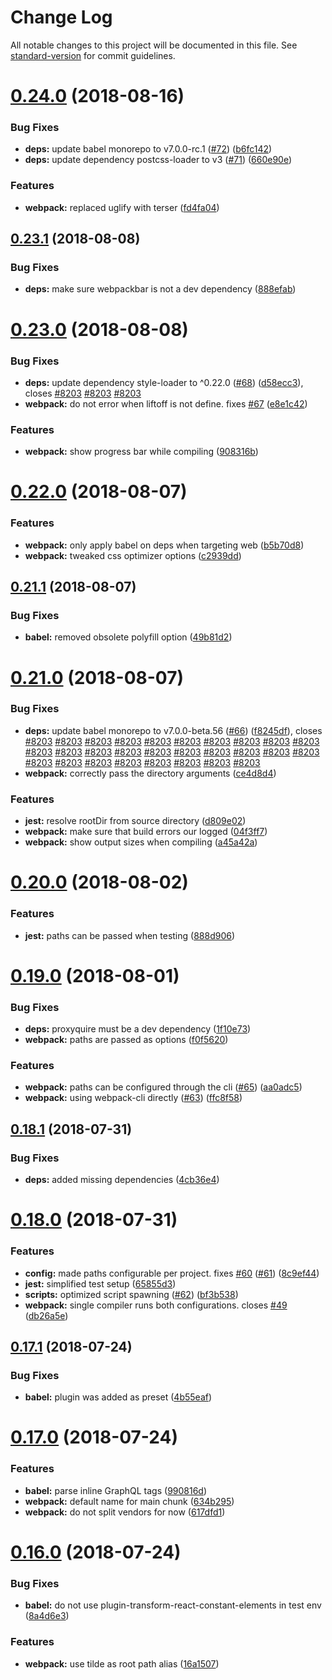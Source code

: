 # Change Log

All notable changes to this project will be documented in this file. See [standard-version](https://github.com/conventional-changelog/standard-version) for commit guidelines.

<a name="0.24.0"></a>

# [0.24.0](https://github.com/webstronauts/liftoff-scripts/compare/v0.23.1...v0.24.0) (2018-08-16)

### Bug Fixes

- **deps:** update babel monorepo to v7.0.0-rc.1 ([#72](https://github.com/webstronauts/liftoff-scripts/issues/72)) ([b6fc142](https://github.com/webstronauts/liftoff-scripts/commit/b6fc142))
- **deps:** update dependency postcss-loader to v3 ([#71](https://github.com/webstronauts/liftoff-scripts/issues/71)) ([660e90e](https://github.com/webstronauts/liftoff-scripts/commit/660e90e))

### Features

- **webpack:** replaced uglify with terser ([fd4fa04](https://github.com/webstronauts/liftoff-scripts/commit/fd4fa04))

<a name="0.23.1"></a>

## [0.23.1](https://github.com/webstronauts/liftoff-scripts/compare/v0.23.0...v0.23.1) (2018-08-08)

### Bug Fixes

- **deps:** make sure webpackbar is not a dev dependency ([888efab](https://github.com/webstronauts/liftoff-scripts/commit/888efab))

<a name="0.23.0"></a>

# [0.23.0](https://github.com/webstronauts/liftoff-scripts/compare/v0.22.0...v0.23.0) (2018-08-08)

### Bug Fixes

- **deps:** update dependency style-loader to ^0.22.0 ([#68](https://github.com/webstronauts/liftoff-scripts/issues/68)) ([d58ecc3](https://github.com/webstronauts/liftoff-scripts/commit/d58ecc3)), closes [#8203](https://github.com/webstronauts/liftoff-scripts/issues/8203) [#8203](https://github.com/webstronauts/liftoff-scripts/issues/8203) [#8203](https://github.com/webstronauts/liftoff-scripts/issues/8203)
- **webpack:** do not error when liftoff is not define. fixes [#67](https://github.com/webstronauts/liftoff-scripts/issues/67) ([e8e1c42](https://github.com/webstronauts/liftoff-scripts/commit/e8e1c42))

### Features

- **webpack:** show progress bar while compiling ([908316b](https://github.com/webstronauts/liftoff-scripts/commit/908316b))

<a name="0.22.0"></a>

# [0.22.0](https://github.com/webstronauts/liftoff-scripts/compare/v0.21.1...v0.22.0) (2018-08-07)

### Features

- **webpack:** only apply babel on deps when targeting web ([b5b70d8](https://github.com/webstronauts/liftoff-scripts/commit/b5b70d8))
- **webpack:** tweaked css optimizer options ([c2939dd](https://github.com/webstronauts/liftoff-scripts/commit/c2939dd))

<a name="0.21.1"></a>

## [0.21.1](https://github.com/webstronauts/liftoff-scripts/compare/v0.21.0...v0.21.1) (2018-08-07)

### Bug Fixes

- **babel:** removed obsolete polyfill option ([49b81d2](https://github.com/webstronauts/liftoff-scripts/commit/49b81d2))

<a name="0.21.0"></a>

# [0.21.0](https://github.com/webstronauts/liftoff-scripts/compare/v0.20.0...v0.21.0) (2018-08-07)

### Bug Fixes

- **deps:** update babel monorepo to v7.0.0-beta.56 ([#66](https://github.com/webstronauts/liftoff-scripts/issues/66)) ([f8245df](https://github.com/webstronauts/liftoff-scripts/commit/f8245df)), closes [#8203](https://github.com/webstronauts/liftoff-scripts/issues/8203) [#8203](https://github.com/webstronauts/liftoff-scripts/issues/8203) [#8203](https://github.com/webstronauts/liftoff-scripts/issues/8203) [#8203](https://github.com/webstronauts/liftoff-scripts/issues/8203) [#8203](https://github.com/webstronauts/liftoff-scripts/issues/8203) [#8203](https://github.com/webstronauts/liftoff-scripts/issues/8203) [#8203](https://github.com/webstronauts/liftoff-scripts/issues/8203) [#8203](https://github.com/webstronauts/liftoff-scripts/issues/8203) [#8203](https://github.com/webstronauts/liftoff-scripts/issues/8203) [#8203](https://github.com/webstronauts/liftoff-scripts/issues/8203) [#8203](https://github.com/webstronauts/liftoff-scripts/issues/8203) [#8203](https://github.com/webstronauts/liftoff-scripts/issues/8203) [#8203](https://github.com/webstronauts/liftoff-scripts/issues/8203) [#8203](https://github.com/webstronauts/liftoff-scripts/issues/8203) [#8203](https://github.com/webstronauts/liftoff-scripts/issues/8203) [#8203](https://github.com/webstronauts/liftoff-scripts/issues/8203) [#8203](https://github.com/webstronauts/liftoff-scripts/issues/8203) [#8203](https://github.com/webstronauts/liftoff-scripts/issues/8203) [#8203](https://github.com/webstronauts/liftoff-scripts/issues/8203) [#8203](https://github.com/webstronauts/liftoff-scripts/issues/8203) [#8203](https://github.com/webstronauts/liftoff-scripts/issues/8203) [#8203](https://github.com/webstronauts/liftoff-scripts/issues/8203) [#8203](https://github.com/webstronauts/liftoff-scripts/issues/8203) [#8203](https://github.com/webstronauts/liftoff-scripts/issues/8203) [#8203](https://github.com/webstronauts/liftoff-scripts/issues/8203) [#8203](https://github.com/webstronauts/liftoff-scripts/issues/8203) [#8203](https://github.com/webstronauts/liftoff-scripts/issues/8203) [#8203](https://github.com/webstronauts/liftoff-scripts/issues/8203)
- **webpack:** correctly pass the directory arguments ([ce4d8d4](https://github.com/webstronauts/liftoff-scripts/commit/ce4d8d4))

### Features

- **jest:** resolve rootDir from source directory ([d809e02](https://github.com/webstronauts/liftoff-scripts/commit/d809e02))
- **webpack:** make sure that build errors our logged ([04f3ff7](https://github.com/webstronauts/liftoff-scripts/commit/04f3ff7))
- **webpack:** show output sizes when compiling ([a45a42a](https://github.com/webstronauts/liftoff-scripts/commit/a45a42a))

<a name="0.20.0"></a>

# [0.20.0](https://github.com/webstronauts/liftoff-scripts/compare/v0.19.0...v0.20.0) (2018-08-02)

### Features

- **jest:** paths can be passed when testing ([888d906](https://github.com/webstronauts/liftoff-scripts/commit/888d906))

<a name="0.19.0"></a>

# [0.19.0](https://github.com/webstronauts/liftoff-scripts/compare/v0.18.1...v0.19.0) (2018-08-01)

### Bug Fixes

- **deps:** proxyquire must be a dev dependency ([1f10e73](https://github.com/webstronauts/liftoff-scripts/commit/1f10e73))
- **webpack:** paths are passed as options ([f0f5620](https://github.com/webstronauts/liftoff-scripts/commit/f0f5620))

### Features

- **webpack:** paths can be configured through the cli ([#65](https://github.com/webstronauts/liftoff-scripts/issues/65)) ([aa0adc5](https://github.com/webstronauts/liftoff-scripts/commit/aa0adc5))
- **webpack:** using webpack-cli directly ([#63](https://github.com/webstronauts/liftoff-scripts/issues/63)) ([ffc8f58](https://github.com/webstronauts/liftoff-scripts/commit/ffc8f58))

<a name="0.18.1"></a>

## [0.18.1](https://github.com/webstronauts/liftoff-scripts/compare/v0.18.0...v0.18.1) (2018-07-31)

### Bug Fixes

- **deps:** added missing dependencies ([4cb36e4](https://github.com/webstronauts/liftoff-scripts/commit/4cb36e4))

<a name="0.18.0"></a>

# [0.18.0](https://github.com/webstronauts/liftoff-scripts/compare/v0.17.1...v0.18.0) (2018-07-31)

### Features

- **config:** made paths configurable per project. fixes [#60](https://github.com/webstronauts/liftoff-scripts/issues/60) ([#61](https://github.com/webstronauts/liftoff-scripts/issues/61)) ([8c9ef44](https://github.com/webstronauts/liftoff-scripts/commit/8c9ef44))
- **jest:** simplified test setup ([65855d3](https://github.com/webstronauts/liftoff-scripts/commit/65855d3))
- **scripts:** optimized script spawning ([#62](https://github.com/webstronauts/liftoff-scripts/issues/62)) ([bf3b538](https://github.com/webstronauts/liftoff-scripts/commit/bf3b538))
- **webpack:** single compiler runs both configurations. closes [#49](https://github.com/webstronauts/liftoff-scripts/issues/49) ([db26a5e](https://github.com/webstronauts/liftoff-scripts/commit/db26a5e))

<a name="0.17.1"></a>

## [0.17.1](https://github.com/webstronauts/liftoff-scripts/compare/v0.17.0...v0.17.1) (2018-07-24)

### Bug Fixes

- **babel:** plugin was added as preset ([4b55eaf](https://github.com/webstronauts/liftoff-scripts/commit/4b55eaf))

<a name="0.17.0"></a>

# [0.17.0](https://github.com/webstronauts/liftoff-scripts/compare/v0.16.0...v0.17.0) (2018-07-24)

### Features

- **babel:** parse inline GraphQL tags ([990816d](https://github.com/webstronauts/liftoff-scripts/commit/990816d))
- **webpack:** default name for main chunk ([634b295](https://github.com/webstronauts/liftoff-scripts/commit/634b295))
- **webpack:** do not split vendors for now ([617dfd1](https://github.com/webstronauts/liftoff-scripts/commit/617dfd1))

<a name="0.16.0"></a>

# [0.16.0](https://github.com/webstronauts/liftoff-scripts/compare/v0.15.2...v0.16.0) (2018-07-24)

### Bug Fixes

- **babel:** do not use plugin-transform-react-constant-elements in test env ([8a4d6e3](https://github.com/webstronauts/liftoff-scripts/commit/8a4d6e3))

### Features

- **webpack:** use tilde as root path alias ([16a1507](https://github.com/webstronauts/liftoff-scripts/commit/16a1507))
